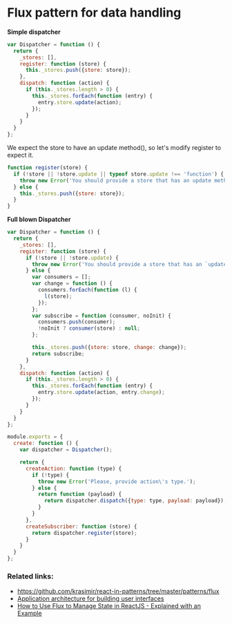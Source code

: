 # Flux pattern for data handling

**Simple dispatcher**
```javascript
var Dispatcher = function () {
  return {
    _stores: [],
    register: function (store) {
      this._stores.push({store: store});
    },
    dispatch: function (action) {
      if (this._stores.length > 0) {
        this._stores.forEach(function (entry) {
          entry.store.update(action);
        });
      }
    }
  }
};
```
We expect the store to have an update method(), so let's modify register to expect it.
```javascript
function register(store) {
  if (!store || !store.update || typeof store.update !== 'function') {
    throw new Error('You should provide a store that has an update method');
  } else {
    this._stores.push({store: store});
  }
}
```
**Full blown Dispatcher**
```javascript
var Dispatcher = function () {
  return {
    _stores: [],
    register: function (store) {
      if (!store || !store.update) {
        throw new Error('You should provide a store that has an `update` method.');
      } else {
        var consumers = [];
        var change = function () {
          consumers.forEach(function (l) {
            l(store);
          });
        };
        var subscribe = function (consumer, noInit) {
          consumers.push(consumer);
          !noInit ? consumer(store) : null;
        };

        this._stores.push({store: store, change: change});
        return subscribe;
      }
    },
    dispatch: function (action) {
      if (this._stores.length > 0) {
        this._stores.forEach(function (entry) {
          entry.store.update(action, entry.change);
        });
      }
    }
  }
};

module.exports = {
  create: function () {
    var dispatcher = Dispatcher();

    return {
      createAction: function (type) {
        if (!type) {
          throw new Error('Please, provide action\'s type.');
        } else {
          return function (payload) {
            return dispatcher.dispatch({type: type, payload: payload});
          }
        }
      },
      createSubscriber: function (store) {
        return dispatcher.register(store);
      }
    }
  }
};
```

### Related links:
- https://github.com/krasimir/react-in-patterns/tree/master/patterns/flux
- [Application architecture for building user interfaces](https://facebook.github.io/flux/)
- [How to Use Flux to Manage State in ReactJS - Explained with an Example](https://www.freecodecamp.org/news/how-to-use-flux-in-react-example/)
